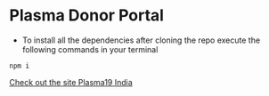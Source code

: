 # Plasma Donor Portal

- To install all the dependencies after cloning the repo execute the following commands in your terminal
```
npm i
```
[Check out the site Plasma19 India](https://www.plasma19india.org/)
